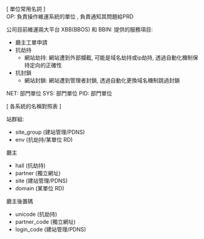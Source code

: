 [ 單位常用名詞 ]  
OP: 負責操作維運系統的單位 , 負責通知其問題給PRD  

公司目前維運兩大平台
XBB(BBOS) 和 BBIN: 
提供的服務項目:
- 廳主工單申請
- 抗劫持 
    - 網站劫持: 網站遭到外部攔截, 可能是域名劫持或ip劫持, 透過自動化機制保持定向的正確性
- 抗封鎖
    - 網站封鎖: 網站遭到管理者封鎖, 透過自動化更換域名機制跳過封鎖

NET: 部門單位
SYS: 部門單位
PID: 部門單位


[ 各系統的名稱對照表 ]

站群組:
 - site_group (建站管理/PDNS)
 - env (抗劫持/某單位 RD)

廳主
 - hall (抗劫持)
 - partner (獨立網址) 
 - site (建站管理/PDNS)
 - domain (某單位 RD)

廳主後置碼
 - unicode (抗劫持)
 - partner_code (獨立網址)
  - login_code (建站管理/PDNS)
